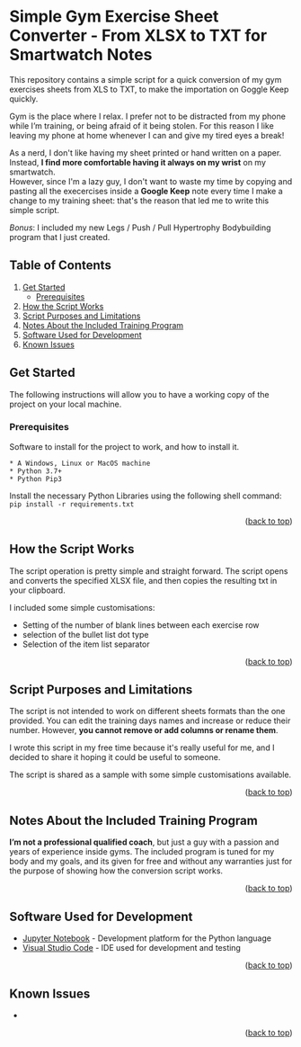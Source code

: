 # Simple Gym Exercise Sheet Converter - From XLSX to TXT for Smartwatch Notes
This repository contains a simple script for a quick conversion of my gym exercises sheets from XLS to TXT, to make the importation on Goggle Keep quickly.

Gym is the place where I relax. I prefer not to be distracted from my phone while I’m training, or being afraid of it being stolen.
For this reason I like leaving my phone at home whenever I can and give my tired eyes a break!

As a nerd, I don't like having my sheet printed or hand written on a paper. Instead, **I find more comfortable having it always on my wrist** on my smartwatch. <br>
However, since I'm a lazy guy, I don't want to waste my time by copying and pasting all the execercises inside a **Google Keep** note every time I make a change to my training sheet: that's the reason that led me to write this simple script.

*Bonus*: I included my new Legs / Push / Pull Hypertrophy Bodybuilding program that I just created.


## Table of Contents
<ol>
	<li>
		<a href="#get-started">Get Started</a>
		<ul>
			<li><a href="#prerequisites">Prerequisites</a></li>
		</ul>
	</li>
	<li><a href="#how-the-script-works">How the Script Works</a></li>
	<li><a href="#script-purpose-and-limitations">Script Purposes and Limitations</a></li>
	<li><a href="#knotes-about-the-included-training-program">Notes About the Included Training Program</a></li>
	<li><a href="#software--used-for-developmento">Software Used for Development</a></li>
	<li><a href="#known-issues">Known Issues</a></li>
</ol>
 
 
## Get Started

The following instructions will allow you to have a working copy of the project on your local machine.

### Prerequisites

Software to install for the project to work, and how to install it.

```
* A Windows, Linux or MacOS machine
* Python 3.7+
* Python Pip3
```

Install the necessary Python Libraries using the following shell command: ```pip install -r requirements.txt```

<p align="right">(<a href="#top">back to top</a>)</p>


## How the Script Works

The script operation is pretty simple and straight forward. The script opens and converts the specified XLSX file, and then copies the resulting txt in your clipboard.

I included some simple customisations:
* Setting of the number of blank lines between each exercise row
* selection of the bullet list dot type
* Selection of the item list separator

<p align="right">(<a href="#top">back to top</a>)</p>


## Script Purposes and Limitations

The script is not intended to work on different sheets formats than the one provided. 
You can edit the training days names and increase or reduce their number. However, **you cannot remove or add columns or rename them**.

I wrote this script in my free time because it's really useful for me, and I decided to share it hoping it could be useful to someone.

The script is shared as a sample with some simple customisations available. 

<p align="right">(<a href="#top">back to top</a>)</p>


## Notes About the Included Training Program

**I’m not a professional qualified coach**, but just a guy with a passion and years of experience inside gyms. The included program is tuned for my body and my goals, and its given for free and without any warranties just for the purpose of showing how the conversion script works.

<p align="right">(<a href="#top">back to top</a>)</p>


## Software Used for Development
* [Jupyter Notebook](https://jupyter.org/) - Development platform for the Python language
* [Visual Studio Code](https://code.visualstudio.com/) - IDE used for development and testing

<p align="right">(<a href="#top">back to top</a>)</p>


## Known Issues
* 

<p align="right">(<a href="#top">back to top</a>)</p>
